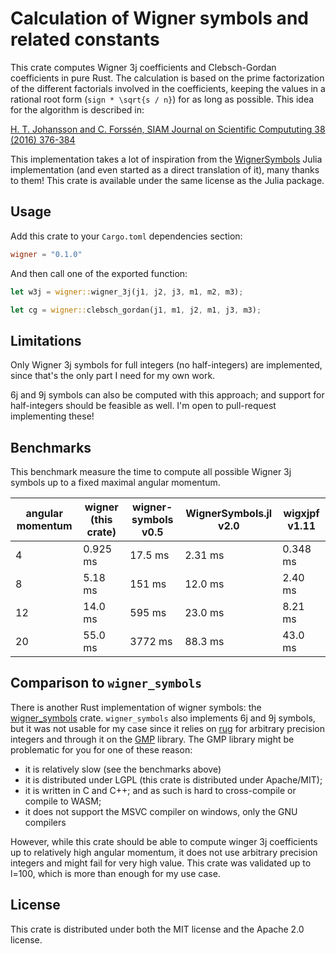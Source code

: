 # Calculation of Wigner symbols and related constants

This crate computes Wigner 3j coefficients and Clebsch-Gordan coefficients in
pure Rust. The calculation is based on the prime factorization of the different
factorials involved in the coefficients, keeping the values in a rational root
form (`sign * \sqrt{s / n}`) for as long as possible. This idea for the
algorithm is described in:

[H. T. Johansson and C. Forssén, SIAM Journal on Scientific Compututing 38 (2016) 376-384](https://doi.org/10.1137/15M1021908)

This implementation takes a lot of inspiration from the
[WignerSymbols](https://github.com/Jutho/WignerSymbols.jl/) Julia implementation
(and even started as a direct translation of it), many thanks to them! This
crate is available under the same license as the Julia package.

## Usage

Add this crate to your `Cargo.toml` dependencies section:

```toml
wigner = "0.1.0"
```

And then call one of the exported function:

```rust
let w3j = wigner::wigner_3j(j1, j2, j3, m1, m2, m3);

let cg = wigner::clebsch_gordan(j1, m1, j2, m1, j3, m3);
```

## Limitations

Only Wigner 3j symbols for full integers (no half-integers) are implemented,
since that's the only part I need for my own work.

6j and 9j symbols can also be computed with this approach; and support for
half-integers should be feasible as well. I'm open to pull-request implementing
these!

## Benchmarks

This benchmark measure the time to compute all possible Wigner 3j symbols up to
a fixed maximal angular momentum.

| angular momentum | wigner (this crate) | wigner-symbols v0.5 | WignerSymbols.jl v2.0 | wigxjpf v1.11 |
|------------------|---------------------|---------------------|-----------------------|---------------|
| 4                | 0.925 ms            | 17.5 ms             | 2.31 ms               | 0.348 ms      |
| 8                | 5.18 ms             | 151 ms              | 12.0 ms               | 2.40 ms       |
| 12               | 14.0 ms             | 595 ms              | 23.0 ms               | 8.21 ms       |
| 20               | 55.0 ms             | 3772 ms             | 88.3 ms               | 43.0 ms       |

## Comparison to `wigner_symbols`

There is another Rust implementation of wigner symbols: the
[wigner_symbols](https://github.com/Rufflewind/wigner-symbols-rs) crate.
`wigner_symbols` also implements 6j and 9j symbols, but it was not usable for my
case since it relies on [rug](https://crates.io/crates/rug) for arbitrary
precision integers and through it on the [GMP](https://gmplib.org/) library. The
GMP library might be problematic for you for one of these reason:
- it is relatively slow (see the benchmarks above)
- it is distributed under LGPL (this crate is distributed under Apache/MIT);
- it is written in C and C++; and as such is hard to cross-compile or compile to WASM;
- it does not support the MSVC compiler on windows, only the GNU compilers

However, while this crate should be able to compute winger 3j coefficients up to
relatively high angular momentum, it does not use arbitrary precision integers
and might fail for very high value. This crate was validated up to l=100, which
is more than enough for my use case.

## License

This crate is distributed under both the MIT license and the Apache 2.0 license.
